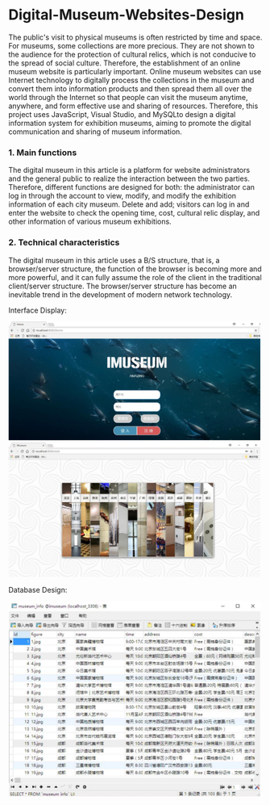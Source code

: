 # Digital-Museum-Websites-Design

The public's visit to physical museums is often restricted by time and space. For museums, some collections are more precious. They are not shown to the audience for the protection of cultural relics, which is not conducive to the spread of social culture. Therefore, the establishment of an online museum website is particularly important. Online museum websites can use Internet technology to digitally process the collections in the museum and convert them into information products and then spread them all over the world through the Internet so that people can visit the museum anytime, anywhere, and form effective use and sharing of resources. Therefore, this project uses JavaScript, Visual Studio, and MySQLto design a digital information system for exhibition museums, aiming to promote the digital communication and sharing of museum information.



### 1. Main functions

The digital museum in this article is a platform for website administrators and the general public to realize the interaction between the two parties. Therefore, different functions are designed for both: the administrator can log in through the account to view, modify, and modify the exhibition information of each city museum. Delete and add; visitors can log in and enter the website to check the opening time, cost, cultural relic display, and other information of various museum exhibitions.


### 2. Technical characteristics

The digital museum in this article uses a B/S structure, that is, a browser/server structure, the function of the browser is becoming more and more powerful, and it can fully assume the role of the client in the traditional client/server structure. The browser/server structure has become an inevitable trend in the development of modern network technology.


Interface Display:

<img src="https://github.com/nilijing/Digital-Museum-Websites-Design/blob/master/imgs/main_page.png" width="500" />

<img src="https://github.com/nilijing/Digital-Museum-Websites-Design/blob/master/imgs/cities.png" width="500" />



Database Design:

<img src="https://github.com/nilijing/Digital-Museum-Websites-Design/blob/master/imgs/database.png" width="500" />

